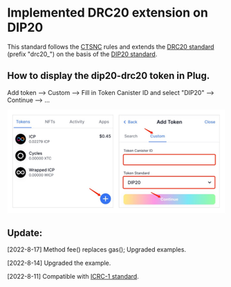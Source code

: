 # Implemented DRC20 extension on DIP20

This standard follows the [CTSNC](https://github.com/iclighthouse/DRC_standards/tree/main/CTSNC) rules and extends the [DRC20 standard](https://github.com/iclighthouse/DRC_standards/tree/main/DRC20) (prefix "drc20_") on the basis of the [DIP20 standard](https://github.com/Psychedelic/DIP20).

## How to display the dip20-drc20 token in Plug.

Add token --> Custom --> Fill in Token Canister ID and select "DIP20" --> Continue --> ...

![Plug](plug-dip20.jpg)

## Update:

[2022-8-17] Method fee() replaces gas(); Upgraded examples.

[2022-8-14] Upgraded the example.

[2022-8-11] Compatible with [ICRC-1 standard](https://github.com/dfinity/ICRC-1).

   

